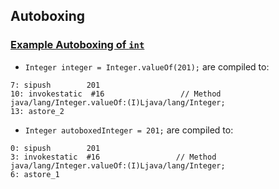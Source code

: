 ## Autoboxing
### [Example Autoboxing of `int`](https://github.com/rxue/java8-perusharjoitus/blob/master/src/main/java/practice/ocakasi/compiler_behavior/autoboxing/IntegerAutoboxing.java)
* `Integer integer = Integer.valueOf(201);` are compiled to:

```
7: sipush        201
10: invokestatic  #16                 // Method java/lang/Integer.valueOf:(I)Ljava/lang/Integer;
13: astore_2
```
* `Integer autoboxedInteger = 201;` are compiled to:
```
0: sipush        201
3: invokestatic  #16                 // Method java/lang/Integer.valueOf:(I)Ljava/lang/Integer;
6: astore_1
```
